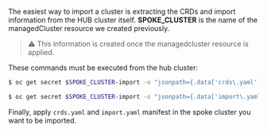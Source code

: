 The easiest way to import a cluster is extracting the CRDs and import information from the HUB cluster itself.
**SPOKE_CLUSTER** is the name of the managedCluster resource we created previously.

> :warning: This information is created once the managedcluster resource is applied.

These commands must be executed from the hub cluster:

```sh 
$ oc get secret $SPOKE_CLUSTER-import -o "jsonpath={.data['crds\.yaml']}" -n $SPOKE_CLUSTER | base64 -d > crds.yaml 

```

```sh
$ oc get secret $SPOKE_CLUSTER-import -o "jsonpath={.data['import\.yaml']}" -n $SPOKE_CLUSTER | base64 -d > import.yaml
```

Finally, apply `crds.yaml` and `import.yaml` manifest in the spoke cluster you want to be imported.
